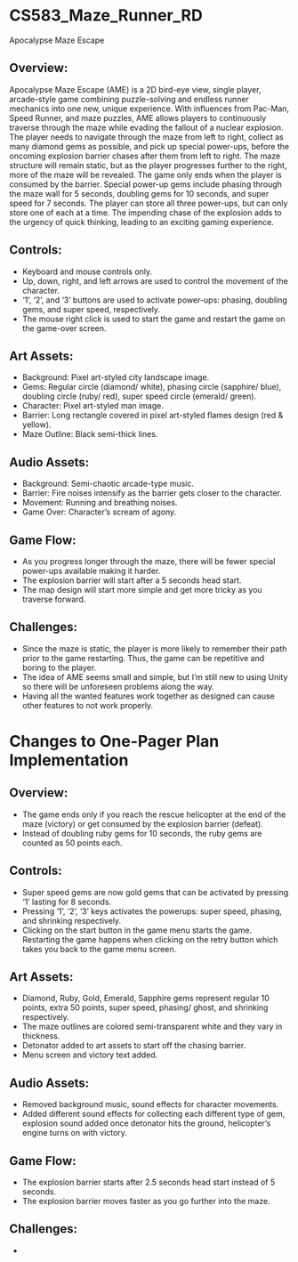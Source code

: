 # CS583_Maze_Runner_RD
Apocalypse Maze Escape

## Overview:
Apocalypse Maze Escape (AME) is a 2D bird-eye view, single player, arcade-style game combining puzzle-solving and endless runner mechanics into one new, unique experience. With influences from Pac-Man, Speed Runner, and maze puzzles, AME allows players to continuously traverse through the maze while evading the fallout of a nuclear explosion. The player needs to navigate through the maze from left to right, collect as many diamond gems as possible, and pick up special power-ups, before the oncoming explosion barrier chases after them from left to right. The maze structure will remain static, but as the player progresses further to the right, more of the maze will be revealed. The game only ends when the player is consumed by the barrier. Special power-up gems include phasing through the maze wall for 5 seconds, doubling gems for 10 seconds, and super speed for 7 seconds. The player can store all three power-ups, but can only store one of each at a time. The impending chase of the explosion adds to the urgency of quick thinking, leading to an exciting gaming experience.

## Controls:
- Keyboard and mouse controls only.
- Up, down, right, and left arrows are used to control the movement of the character.
- ‘1’, ‘2’, and ‘3’ buttons are used to activate power-ups: phasing, doubling gems, and super speed, respectively.
- The mouse right click is used to start the game and restart the game on the game-over screen.

## Art Assets:
- Background: Pixel art-styled city landscape image.
- Gems: Regular circle (diamond/ white), phasing circle (sapphire/  blue), doubling circle (ruby/ red), super speed circle (emerald/ green).
- Character: Pixel art-styled man image.
- Barrier: Long rectangle covered in pixel art-styled flames design (red & yellow). 
- Maze Outline: Black semi-thick lines.

## Audio Assets:
- Background: Semi-chaotic arcade-type music.
- Barrier: Fire noises intensify as the barrier gets closer to the character.
- Movement: Running and breathing noises.
- Game Over: Character’s scream of agony.

## Game Flow:
- As you progress longer through the maze, there will be fewer special power-ups available making it harder.
- The explosion barrier will start after a 5 seconds head start.
- The map design will start more simple and get more tricky as you traverse forward. 

## Challenges:
- Since the maze is static, the player is more likely to remember their path prior to the game restarting. Thus, the game can be repetitive and boring to the player.
- The idea of AME seems small and simple, but I’m still new to using Unity so there will be unforeseen problems along the way.
- Having all the wanted features work together as designed can cause other features to not work properly.

# Changes to One-Pager Plan Implementation

## Overview:
- The game ends only if you reach the rescue helicopter at the end of the maze (victory) or get consumed by the explosion barrier (defeat).
- Instead of doubling ruby gems for 10 seconds, the ruby gems are counted as 50 points each.

## Controls:
- Super speed gems are now gold gems that can be activated by pressing ‘1’ lasting for 8 seconds.
- Pressing ‘1’, ‘2’, ‘3’ keys activates the powerups: super speed, phasing, and shrinking respectively.
- Clicking on the start button in the game menu starts the game. Restarting the game happens when clicking on the retry button which takes you back to the game menu screen.

## Art Assets:
- Diamond, Ruby, Gold, Emerald, Sapphire gems represent regular 10 points, extra 50 points, super speed, phasing/ ghost, and shrinking respectively.
- The maze outlines are colored semi-transparent white and they vary in thickness.
- Detonator added to art assets to start off the chasing barrier.
- Menu screen and victory text added.

## Audio Assets:
- Removed background music, sound effects for character movements.
- Added different sound effects for collecting each different type of gem, explosion sound added once detonator hits the ground, helicopter’s engine turns on with victory.

## Game Flow:
- The explosion barrier starts after 2.5 seconds head start instead of 5 seconds.
- The explosion barrier moves faster as you go further into the maze.

## Challenges:
- 
